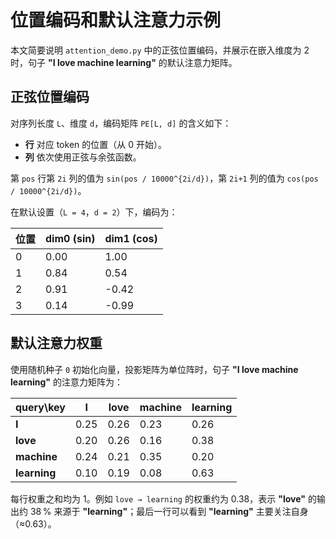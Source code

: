 # 位置编码和默认注意力示例

本文简要说明 `attention_demo.py` 中的正弦位置编码，并展示在嵌入维度为 2 时，句子 **"I love machine learning"** 的默认注意力矩阵。

## 正弦位置编码

对序列长度 `L`、维度 `d`，编码矩阵 `PE[L, d]` 的含义如下：

- **行** 对应 token 的位置（从 0 开始）。
- **列** 依次使用正弦与余弦函数。

第 `pos` 行第 `2i` 列的值为 `sin(pos / 10000^{2i/d})`，第 `2i+1` 列的值为 `cos(pos / 10000^{2i/d})`。

在默认设置（`L = 4`，`d = 2`）下，编码为：

| 位置 | dim0 (sin) | dim1 (cos) |
| --- | --- | --- |
| 0 | 0.00 | 1.00 |
| 1 | 0.84 | 0.54 |
| 2 | 0.91 | -0.42 |
| 3 | 0.14 | -0.99 |

## 默认注意力权重

使用随机种子 `0` 初始化向量，投影矩阵为单位阵时，句子 **"I love machine learning"** 的注意力矩阵为：

| query\key | I | love | machine | learning |
| --- | --- | --- | --- | --- |
| **I** | 0.25 | 0.26 | 0.23 | 0.26 |
| **love** | 0.20 | 0.26 | 0.16 | 0.38 |
| **machine** | 0.24 | 0.21 | 0.35 | 0.20 |
| **learning** | 0.10 | 0.19 | 0.08 | 0.63 |

每行权重之和均为 1。例如 `love → learning` 的权重约为 0.38，表示 **"love"** 的输出约 38 % 来源于 **"learning"**；最后一行可以看到 **"learning"** 主要关注自身（≈0.63）。
